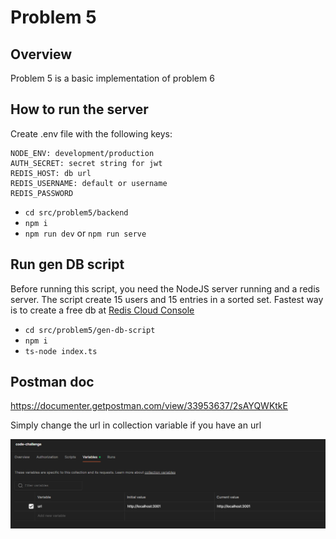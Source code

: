 # Problem 5

## Overview

Problem 5 is a basic implementation of problem 6

## How to run the server

Create .env file with the following keys:

```
NODE_ENV: development/production
AUTH_SECRET: secret string for jwt
REDIS_HOST: db url
REDIS_USERNAME: default or username
REDIS_PASSWORD
```

-   `cd src/problem5/backend`
-   `npm i`
-   `npm run dev` or `npm run serve`

## Run gen DB script

Before running this script, you need the NodeJS server running and a redis server. The script create 15 users and 15 entries in a sorted set. Fastest way is to create a free db at [Redis Cloud Console](https://cloud.redis.io/)

-   `cd src/problem5/gen-db-script`
-   `npm i`
-   `ts-node index.ts`

## Postman doc

https://documenter.getpostman.com/view/33953637/2sAYQWKtkE

Simply change the url in collection variable if you have an url

![](postman.png)
